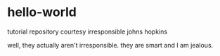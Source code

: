 # hello-world
tutorial repository courtesy irresponsible johns hopkins

well, they actually aren't irresponsible.
they are smart and I am jealous.
